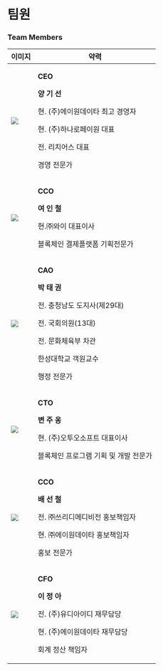 # 팀원

### Team Members

| 이미지                               | 약력                                                                                                                                                                          |
| --------------------------------- | --------------------------------------------------------------------------------------------------------------------------------------------------------------------------- |
| ![](.gitbook/assets/team\_01.jpg) | <p><strong>CEO</strong></p><p><strong>양 기 선</strong></p><p><strong></strong></p><p>현. (주)에이원데이타 최고 경영자</p><p>현. (주)하나로페이원 대표</p><p>전. 리치어스 대표</p><p>경영 전문가</p>              |
| ![](.gitbook/assets/team\_02.jpg) | <p><strong>CCO</strong></p><p><strong>여 인 철</strong></p><p></p><p>현.㈜와이 대표이사</p><p>블록체인 결제플랫폼 기획전문가</p>                                                                     |
| ![](.gitbook/assets/team\_03.jpg) | <p><strong>CAO</strong></p><p><strong>박 태 권</strong></p><p><strong></strong></p><p>전. 충청남도 도지사(제29대)</p><p>전. 국회의원(13대)</p><p>전. 문화체육부 차관</p><p>한성대학교 객원교수</p><p>행정 전문가</p> |
| ![](.gitbook/assets/team\_04.jpg) | <p><strong>CTO</strong></p><p><strong>변 주 옹</strong></p><p><strong></strong></p><p>현. (주)오투오소프트 대표이사</p><p>블록체인 프로그램 기획 및 개발 전문가</p>                                        |
| ![](.gitbook/assets/team\_05.jpg) | <p><strong>CCO</strong></p><p><strong>배 선 철</strong></p><p><strong></strong></p><p>전. ㈜쓰리디메디비전 홍보책임자</p><p>현. ㈜에이원데이타 홍보책임자</p><p>홍보 전문가</p>                                |
| ![](.gitbook/assets/team\_06.jpg) | <p><strong>CFO</strong></p><p><strong>이 정 아</strong></p><p><strong></strong></p><p>전. (주)유디아이디 재무담당</p><p>현. (주)에이원데이타 재무담당</p><p>회계 정산 책임자</p>                             |
